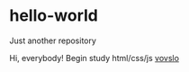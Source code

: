 # hello-world
Just another repository

Hi, everybody!
Begin study html/css/js
[vovslo](gif/cat_pc.gif)